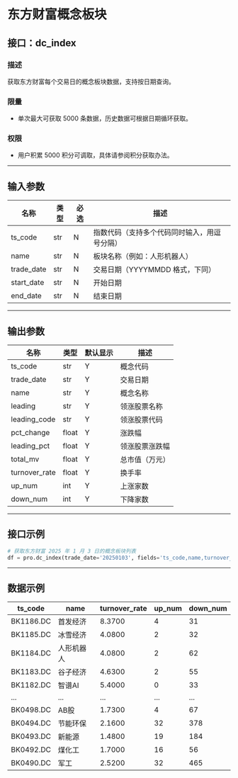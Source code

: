 # 东方财富概念板块

## 接口：dc_index

### 描述
获取东方财富每个交易日的概念板块数据，支持按日期查询。

### 限量
- 单次最大可获取 5000 条数据，历史数据可根据日期循环获取。

### 权限
- 用户积累 5000 积分可调取，具体请参阅积分获取办法。

---

## 输入参数

| 名称        | 类型 | 必选 | 描述 |
|------------|------|------|------|
| ts_code    | str  | N    | 指数代码（支持多个代码同时输入，用逗号分隔） |
| name       | str  | N    | 板块名称（例如：人形机器人） |
| trade_date | str  | N    | 交易日期（YYYYMMDD 格式，下同） |
| start_date | str  | N    | 开始日期 |
| end_date   | str  | N    | 结束日期 |

---

## 输出参数

| 名称          | 类型  | 默认显示 | 描述 |
|--------------|------|--------|------|
| ts_code      | str  | Y      | 概念代码 |
| trade_date   | str  | Y      | 交易日期 |
| name         | str  | Y      | 概念名称 |
| leading      | str  | Y      | 领涨股票名称 |
| leading_code | str  | Y      | 领涨股票代码 |
| pct_change   | float | Y      | 涨跌幅 |
| leading_pct  | float | Y      | 领涨股票涨跌幅 |
| total_mv     | float | Y      | 总市值（万元） |
| turnover_rate | float | Y      | 换手率 |
| up_num       | int  | Y      | 上涨家数 |
| down_num     | int  | Y      | 下降家数 |

---

## 接口示例

```python
# 获取东方财富 2025 年 1 月 3 日的概念板块列表
df = pro.dc_index(trade_date='20250103', fields='ts_code,name,turnover_rate,up_num,down_num')
```

---

## 数据示例

| ts_code    | name       | turnover_rate | up_num | down_num |
|------------|-----------|--------------|--------|---------|
| BK1186.DC  | 首发经济   | 8.3700       | 4      | 31      |
| BK1185.DC  | 冰雪经济   | 4.0800       | 2      | 32      |
| BK1184.DC  | 人形机器人 | 4.0800       | 2      | 62      |
| BK1183.DC  | 谷子经济   | 4.6300       | 2      | 55      |
| BK1182.DC  | 智谱AI    | 5.4000       | 0      | 33      |
| ...        | ...       | ...          | ...    | ...     |
| BK0498.DC  | AB股      | 1.7300       | 4      | 67      |
| BK0494.DC  | 节能环保   | 2.1600       | 32     | 378     |
| BK0493.DC  | 新能源    | 1.4800       | 19     | 184     |
| BK0492.DC  | 煤化工    | 1.7000       | 16     | 56      |
| BK0490.DC  | 军工      | 2.5200       | 32     | 465     |
